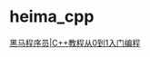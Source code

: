 # heima_cpp

[黑马程序员|C++教程从0到1入门编程](https://www.bilibili.com/video/BV1et411b73Z/?spm_id_from=333.999.0.0&vd_source=e4a60aec69011298c6689621c8498cb6)
